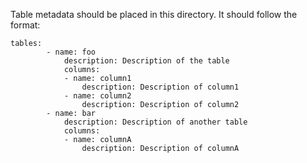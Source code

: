 Table metadata should be placed in this directory. It should follow the format:
```
tables:
        - name: foo
            description: Description of the table
            columns:
            - name: column1
                description: Description of column1
            - name: column2
                description: Description of column2
        - name: bar
            description: Description of another table
            columns:
            - name: columnA
                description: Description of columnA
```